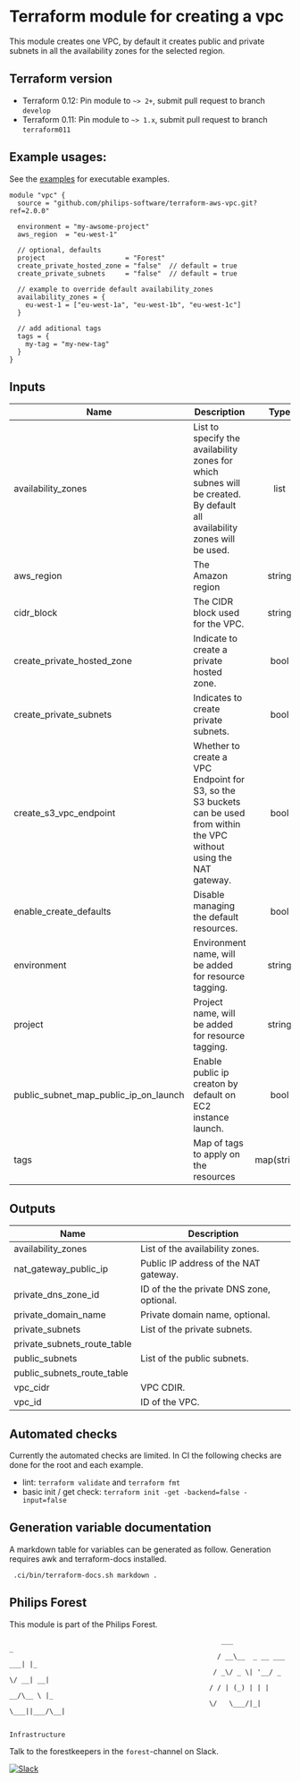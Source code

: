 # Terraform module for creating a vpc

This module creates one VPC, by default it creates public and private subnets in all the availability zones for the selected region.

## Terraform version

- Terraform 0.12: Pin module to `~> 2+`, submit pull request to branch `develop`
- Terraform 0.11: Pin module to `~> 1.x`, submit pull request to branch `terraform011`

## Example usages:

See the [examples](./examples) for executable examples.

```
module "vpc" {
  source = "github.com/philips-software/terraform-aws-vpc.git?ref=2.0.0"

  environment = "my-awsome-project"
  aws_region  = "eu-west-1"

  // optional, defaults
  project                    = "Forest"
  create_private_hosted_zone = "false"  // default = true
  create_private_subnets     = "false"  // default = true

  // example to override default availability_zones
  availability_zones = {
    eu-west-1 = ["eu-west-1a", "eu-west-1b", "eu-west-1c"]
  }

  // add aditional tags
  tags = {
    my-tag = "my-new-tag"
  }
}
```
## Inputs

| Name                                        | Description                                                                                                               |    Type     |     Default     | Required |
| ------------------------------------------- | ------------------------------------------------------------------------------------------------------------------------- | :---------: | :-------------: | :------: |
| availability\_zones                         | List to specify the availability zones for which subnes will be created. By default all availability zones will be used.  |    list     |    `<list>`     |    no    |
| aws\_region                                 | The Amazon region                                                                                                         |   string    |       n/a       |   yes    |
| cidr\_block                                 | The CIDR block used for the VPC.                                                                                          |   string    | `"10.0.0.0/16"` |    no    |
| create\_private\_hosted\_zone               | Indicate to create a private hosted zone.                                                                                 |    bool     |    `"true"`     |    no    |
| create\_private\_subnets                    | Indicates to create private subnets.                                                                                      |    bool     |    `"true"`     |    no    |
| create\_s3\_vpc\_endpoint                   | Whether to create a VPC Endpoint for S3, so the S3 buckets can be used from within the VPC without using the NAT gateway. |    bool     |    `"true"`     |    no    |
| enable\_create\_defaults                    | Disable managing the default resources.                                                                                   |    bool     |    `"true"`     |    no    |
| environment                                 | Environment name, will be added for resource tagging.                                                                     |   string    |       n/a       |   yes    |
| project                                     | Project name, will be added for resource tagging.                                                                         |   string    |      `""`       |    no    |
| public\_subnet\_map\_public\_ip\_on\_launch | Enable public ip creaton by default on EC2 instance launch.                                                               |    bool     |    `"false"`    |    no    |
| tags                                        | Map of tags to apply on the resources                                                                                     | map(string) |     `<map>`     |    no    |

## Outputs

| Name                           | Description                               |
| ------------------------------ | ----------------------------------------- |
| availability\_zones            | List of the availability zones.           |
| nat\_gateway\_public\_ip       | Public IP address of the NAT gateway.     |
| private\_dns\_zone\_id         | ID of the the private DNS zone, optional. |
| private\_domain\_name          | Private domain name, optional.            |
| private\_subnets               | List of the private subnets.              |
| private\_subnets\_route\_table |                                           |
| public\_subnets                | List of the public subnets.               |
| public\_subnets\_route\_table  |                                           |
| vpc\_cidr                      | VPC CDIR.                                 |
| vpc\_id                        | ID of the VPC.                            |
## Automated checks
Currently the automated checks are limited. In CI the following checks are done for the root and each example.
- lint: `terraform validate` and `terraform fmt`
- basic init / get check: `terraform init -get -backend=false -input=false`

## Generation variable documentation
A markdown table for variables can be generated as follow. Generation requires awk and terraform-docs installed.

```
 .ci/bin/terraform-docs.sh markdown .
```

## Philips Forest

This module is part of the Philips Forest.

```
                                                     ___                   _
                                                    / __\__  _ __ ___  ___| |_
                                                   / _\/ _ \| '__/ _ \/ __| __|
                                                  / / | (_) | | |  __/\__ \ |_
                                                  \/   \___/|_|  \___||___/\__|  

                                                                 Infrastructure
```

Talk to the forestkeepers in the `forest`-channel on Slack.

[![Slack](https://philips-software-slackin.now.sh/badge.svg)](https://philips-software-slackin.now.sh)
